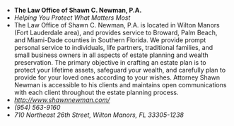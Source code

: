 - **The Law Office of Shawn C. Newman, P.A.**
- _Helping You Protect What Matters Most_
- The Law Office of Shawn C. Newman, P.A. is located in Wilton Manors (Fort Lauderdale area), and provides service to Broward, Palm Beach, and Miami-Dade counties in Southern Florida. We provide prompt personal service to individuals, life partners, traditional families, and small business owners in all aspects of estate planning and wealth preservation. The primary objective in crafting an estate plan is to protect your lifetime assets, safeguard your wealth, and carefully plan to provide for your loved ones according to your wishes. Attorney Shawn Newman is accessible to his clients and maintains open communications with each client throughout the estate planning process.
- _http://www.shawnnewman.com/_
- _(954) 563-9160_
- _710 Northeast 26th Street, Wilton Manors, FL 33305-1238_


<!---
shawman345/shawman345 is a ✨ special ✨ repository because its `README.md` (this file) appears on your GitHub profile.
You can click the Preview link to take a look at your changes.
--->
